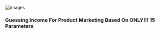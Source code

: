 ![images](https://github.com/secrakib/Guess-My-Income/assets/102784469/cd2a2222-37de-4cc0-85a3-d99160d2f99c)
### Guessing Income For Product Marketing Based On ONLY!!! 15 Parameters 

